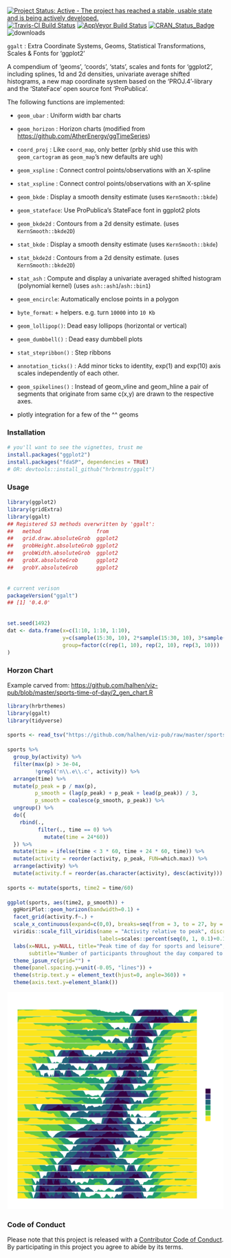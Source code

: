 
<!-- README.md is generated from README.Rmd. Please edit that file -->

[![Project Status: Active - The project has reached a stable, usable
state and is being actively
developed.](http://www.repostatus.org/badges/0.1.0/active.svg)](http://www.repostatus.org/#active)
[![Travis-CI Build
Status](https://travis-ci.org/hrbrmstr/ggalt.svg?branch=master)](https://travis-ci.org/hrbrmstr/ggalt)
[![AppVeyor Build
Status](https://ci.appveyor.com/api/projects/status/github/hrbrmstr/ggalt?branch=master&svg=true)](https://ci.appveyor.com/project/hrbrmstr/ggalt)
[![CRAN_Status_Badge](http://www.r-pkg.org/badges/version/ggalt)](https://CRAN.R-project.org/package=ggalt)
![downloads](http://cranlogs.r-pkg.org/badges/grand-total/ggalt)

`ggalt` : Extra Coordinate Systems, Geoms, Statistical Transformations,
Scales & Fonts for ‘ggplot2’

A compendium of ‘geoms’, ‘coords’, ‘stats’, scales and fonts for
‘ggplot2’, including splines, 1d and 2d densities, univariate average
shifted histograms, a new map coordinate system based on the
‘PROJ.4’-library and the ‘StateFace’ open source font ‘ProPublica’.

The following functions are implemented:

- `geom_ubar` : Uniform width bar charts

- `geom_horizon` : Horizon charts (modified from
  <https://github.com/AtherEnergy/ggTimeSeries>)

- `coord_proj` : Like `coord_map`, only better (prbly shld use this with
  `geom_cartogram` as `geom_map`’s new defaults are ugh)

- `geom_xspline` : Connect control points/observations with an X-spline

- `stat_xspline` : Connect control points/observations with an X-spline

- `geom_bkde` : Display a smooth density estimate (uses
  `KernSmooth::bkde`)

- `geom_stateface`: Use ProPublica’s StateFace font in ggplot2 plots

- `geom_bkde2d` : Contours from a 2d density estimate. (uses
  `KernSmooth::bkde2D`)

- `stat_bkde` : Display a smooth density estimate (uses
  `KernSmooth::bkde`)

- `stat_bkde2d` : Contours from a 2d density estimate. (uses
  `KernSmooth::bkde2D`)

- `stat_ash` : Compute and display a univariate averaged shifted
  histogram (polynomial kernel) (uses `ash::ash1`/`ash::bin1`)

- `geom_encircle`: Automatically enclose points in a polygon

- `byte_format`: + helpers. e.g. turn `10000` into `10 Kb`

- `geom_lollipop()`: Dead easy lollipops (horizontal or vertical)

- `geom_dumbbell()` : Dead easy dumbbell plots

- `stat_stepribbon()` : Step ribbons

- `annotation_ticks()` : Add minor ticks to identity, exp(1) and exp(10)
  axis scales independently of each other.

- `geom_spikelines()` : Instead of geom_vline and geom_hline a pair of
  segments that originate from same c(x,y) are drawn to the respective
  axes.

- plotly integration for a few of the ^^ geoms

### Installation

``` r
# you'll want to see the vignettes, trust me
install.packages("ggplot2")
install.packages("fdaSP", dependencies = TRUE)
# OR: devtools::install_github("hrbrmstr/ggalt")
```

### Usage

``` r
library(ggplot2)
library(gridExtra)
library(ggalt)
## Registered S3 methods overwritten by 'ggalt':
##   method                  from   
##   grid.draw.absoluteGrob  ggplot2
##   grobHeight.absoluteGrob ggplot2
##   grobWidth.absoluteGrob  ggplot2
##   grobX.absoluteGrob      ggplot2
##   grobY.absoluteGrob      ggplot2
```

``` r

# current verison
packageVersion("ggalt")
## [1] '0.4.0'
```

``` r

set.seed(1492)
dat <- data.frame(x=c(1:10, 1:10, 1:10),
                  y=c(sample(15:30, 10), 2*sample(15:30, 10), 3*sample(15:30, 10)),
                  group=factor(c(rep(1, 10), rep(2, 10), rep(3, 10)))
)
```

### Horzon Chart

Example carved from:
<https://github.com/halhen/viz-pub/blob/master/sports-time-of-day/2_gen_chart.R>

``` r
library(hrbrthemes)
library(ggalt)
library(tidyverse)

sports <- read_tsv("https://github.com/halhen/viz-pub/raw/master/sports-time-of-day/activity.tsv")

sports %>%
  group_by(activity) %>% 
  filter(max(p) > 3e-04, 
         !grepl('n\\.e\\.c', activity)) %>% 
  arrange(time) %>%
  mutate(p_peak = p / max(p), 
         p_smooth = (lag(p_peak) + p_peak + lead(p_peak)) / 3,
         p_smooth = coalesce(p_smooth, p_peak)) %>% 
  ungroup() %>%
  do({ 
    rbind(.,
          filter(., time == 0) %>%
            mutate(time = 24*60))
  }) %>%
  mutate(time = ifelse(time < 3 * 60, time + 24 * 60, time)) %>%
  mutate(activity = reorder(activity, p_peak, FUN=which.max)) %>% 
  arrange(activity) %>%
  mutate(activity.f = reorder(as.character(activity), desc(activity))) -> sports

sports <- mutate(sports, time2 = time/60)

ggplot(sports, aes(time2, p_smooth)) +
  ggHoriPlot::geom_horizon(bandwidth=0.1) +
  facet_grid(activity.f~.) +
  scale_x_continuous(expand=c(0,0), breaks=seq(from = 3, to = 27, by = 3), labels = function(x) {sprintf("%02d:00", as.integer(x %% 24))}) +
  viridis::scale_fill_viridis(name = "Activity relative to peak", discrete=TRUE,
                              labels=scales::percent(seq(0, 1, 0.1)+0.1)) +
  labs(x=NULL, y=NULL, title="Peak time of day for sports and leisure",
       subtitle="Number of participants throughout the day compared to peak popularity.\nNote the morning-and-evening everyday workouts, the midday hobbies,\nand the evenings/late nights out.") +
  theme_ipsum_rc(grid="") +
  theme(panel.spacing.y=unit(-0.05, "lines")) +
  theme(strip.text.y = element_text(hjust=0, angle=360)) +
  theme(axis.text.y=element_blank())
```

<img src="README_figs/README-horizon-1.png" width="912" />

### Code of Conduct

Please note that this project is released with a [Contributor Code of
Conduct](CONDUCT.md). By participating in this project you agree to
abide by its terms.
